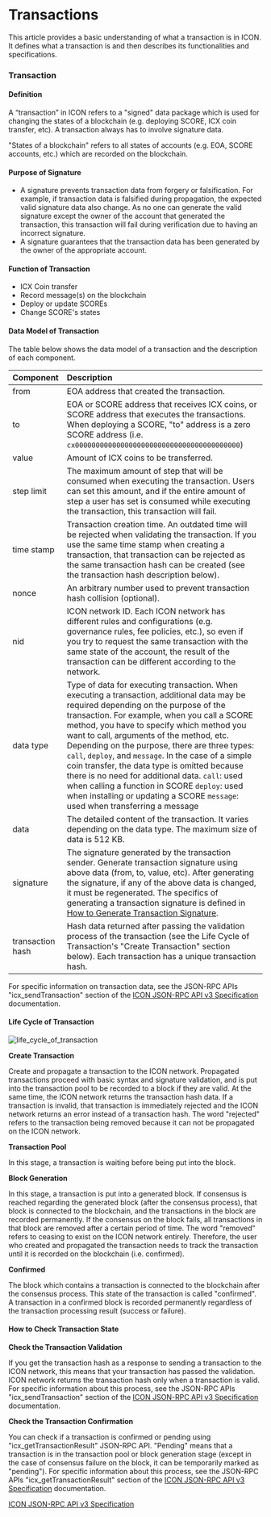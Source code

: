 # Transactions

This article provides a basic understanding of what a transaction is in ICON. It defines what a transaction is and then describes its functionalities and specifications.

### Transaction

#### Definition

A “transaction” in ICON refers to a "signed" data package which is used for changing the states of a blockchain \(e.g. deploying SCORE, ICX coin transfer, etc\). A transaction always has to involve signature data.

"States of a blockchain" refers to all states of accounts \(e.g. EOA, SCORE accounts, etc.\) which are recorded on the blockchain.

#### Purpose of Signature

* A signature prevents transaction data from forgery or falsification. For example, if transaction data is falsified during propagation, the expected valid signature data also change. As no one can generate the valid signature except the owner of the account that generated the transaction, this transaction will fail during verification due to having an incorrect signature.
* A signature guarantees that the transaction data has been generated by the owner of the appropriate account.

#### Function of Transaction

* ICX Coin transfer
* Record message\(s\) on the blockchain
* Deploy or update SCOREs
* Change SCORE's states

#### Data Model of Transaction

The table below shows the data model of a transaction and the description of each component.

| Component | **Description** |
| :--- | :--- |
| from | EOA address that created the transaction. |
| to | EOA or SCORE address that receives ICX coins, or SCORE address that executes the transactions. When deploying a SCORE, "to" address is a zero SCORE address \(i.e. `cx0000000000000000000000000000000000000000`\) |
| value | Amount of ICX coins to be transferred. |
| step limit | The maximum amount of step that will be consumed when executing the transaction. Users can set this amount, and if the entire amount of step a user has set is consumed while executing the transaction, this transaction will fail. |
| time stamp | Transaction creation time. An outdated time will be rejected when validating the transaction. If you use the same time stamp when creating a transaction, that transaction can be rejected as the same transaction hash can be created \(see the transaction hash description below\). |
| nonce | An arbitrary number used to prevent transaction hash collision \(optional\). |
| nid | ICON network ID. Each ICON network has different rules and configurations \(e.g. governance rules, fee policies, etc.\), so even if you try to request the same transaction with the same state of the account, the result of the transaction can be different according to the network. |
| data type | Type of data for executing transaction. When executing a transaction, additional data may be required depending on the purpose of the transaction. For example, when you call a SCORE method, you have to specify which method you want to call, arguments of the method, etc. Depending on the purpose, there are three types: `call`, `deploy`, and `message`. In the case of a simple coin transfer, the data type is omitted because there is no need for additional data. `call`: used when calling a function in SCORE `deploy`: used when installing or updating a SCORE `message`: used when transferring a message |
| data | The detailed content of the transaction. It varies depending on the data type. The maximum size of data is 512 KB. |
| signature | The signature generated by the transaction sender. Generate transaction signature using above data \(from, to, value, etc\).  After generating the signature, if any of the above data is changed, it must be regenerated. The specifics of generating a transaction signature is defined in [How to Generate Transaction Signature](../../references/how-to/generate-a-transaction-signature.md). |
| transaction hash | Hash data returned after passing the validation process of the transaction \(see the Life Cycle of Transaction's "Create Transaction" section below\). Each transaction has a unique transaction hash. |

For specific information on transaction data, see the JSON-RPC APIs "icx\_sendTransaction" section of the [ICON JSON-RPC API v3 Specification](../../references/reference-manuals/icon-json-rpc-api-v3-specification.md#icx_sendtransaction) documentation.

#### Life Cycle of Transaction

![life\_cycle\_of\_transaction](https://github.com/icon-project/documentation/blob/develop/icon-key-concepts/transactions-1.png?raw=true)

**Create Transaction**

Create and propagate a transaction to the ICON network. Propagated transactions proceed with basic syntax and signature validation, and is put into the transaction pool to be recorded to a block if they are valid. At the same time, the ICON network returns the transaction hash data. If a transaction is invalid, that transaction is immediately rejected and the ICON network returns an error instead of a transaction hash. The word "rejected" refers to the transaction being removed because it can not be propagated on the ICON network.

**Transaction Pool**

In this stage, a transaction is waiting before being put into the block.

**Block Generation**

In this stage, a transaction is put into a generated block. If consensus is reached regarding the generated block \(after the consensus process\), that block is connected to the blockchain, and the transactions in the block are recorded permanently. If the consensus on the block fails, all transactions in that block are removed after a certain period of time. The word "removed" refers to ceasing to exist on the ICON network entirely. Therefore, the user who created and propagated the transaction needs to track the transaction until it is recorded on the blockchain \(i.e. confirmed\).

**Confirmed**

The block which contains a transaction is connected to the blockchain after the consensus process. This state of the transaction is called "confirmed". A transaction in a confirmed block is recorded permanently regardless of the transaction processing result \(success or failure\).

#### How to Check Transaction State

**Check the Transaction Validation**

If you get the transaction hash as a response to sending a transaction to the ICON network, this means that your transaction has passed the validation. ICON network returns the transaction hash only when a transaction is valid. For specific information about this process, see the JSON-RPC APIs "icx\_sendTransaction" section of the [ICON JSON-RPC API v3 Specification](../../references/reference-manuals/icon-json-rpc-api-v3-specification.md#icx_sendtransaction) documentation.

**Check the Transaction Confirmation**

You can check if a transaction is confirmed or pending using "icx\_getTransactionResult" JSON-RPC API. "Pending" means that a transaction is in the transaction pool or block generation stage \(except in the case of consensus failure on the block, it can be temporarily marked as "pending"\). For specific information about this process, see the JSON-RPC APIs "icx\_getTransactionResult" section of the [ICON JSON-RPC API v3 Specification](../../references/reference-manuals/icon-json-rpc-api-v3-specification.md#icx_gettransactionresult) documentation.

[ICON JSON-RPC API v3 Specification](../../references/reference-manuals/icon-json-rpc-api-v3-specification.md)

